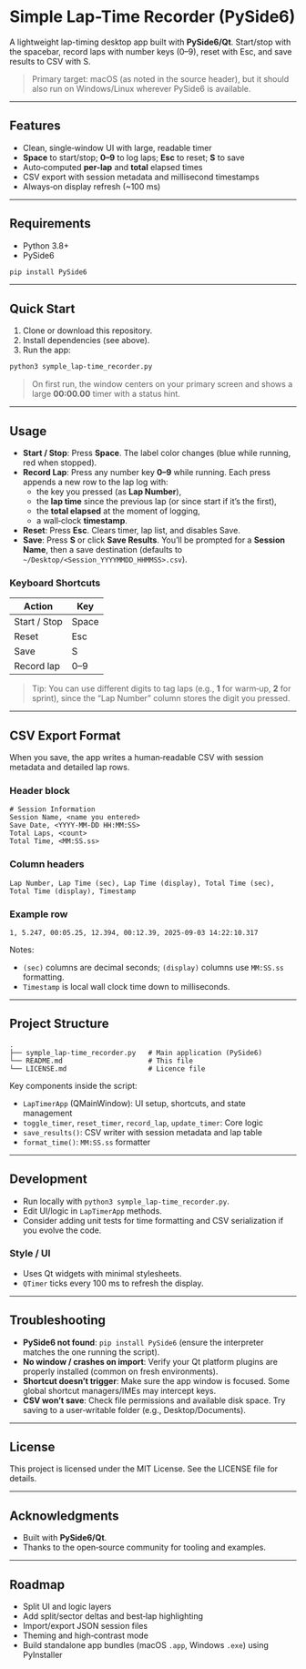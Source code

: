 # Simple Lap-Time Recorder (PySide6)

A lightweight lap-timing desktop app built with **PySide6/Qt**. Start/stop with the spacebar, record laps with number keys (0–9), reset with Esc, and save results to CSV with S.

> Primary target: macOS (as noted in the source header), but it should also run on Windows/Linux wherever PySide6 is available.

---

## Features
- Clean, single‑window UI with large, readable timer
- **Space** to start/stop; **0–9** to log laps; **Esc** to reset; **S** to save
- Auto‑computed **per‑lap** and **total** elapsed times
- CSV export with session metadata and millisecond timestamps
- Always‑on display refresh (~100 ms)

---

## Requirements
- Python 3.8+
- PySide6

```bash
pip install PySide6
```

---

## Quick Start
1. Clone or download this repository.
2. Install dependencies (see above).
3. Run the app:

```bash
python3 symple_lap-time_recorder.py
```

> On first run, the window centers on your primary screen and shows a large **00:00.00** timer with a status hint.

---

## Usage
- **Start / Stop**: Press **Space**. The label color changes (blue while running, red when stopped).
- **Record Lap**: Press any number key **0–9** while running. Each press appends a new row to the lap log with:
  - the key you pressed (as **Lap Number**),
  - the **lap time** since the previous lap (or since start if it’s the first),
  - the **total elapsed** at the moment of logging,
  - a wall‑clock **timestamp**.
- **Reset**: Press **Esc**. Clears timer, lap list, and disables Save.
- **Save**: Press **S** or click **Save Results**. You’ll be prompted for a **Session Name**, then a save destination (defaults to `~/Desktop/<Session_YYYYMMDD_HHMMSS>.csv`).

### Keyboard Shortcuts
| Action | Key |
|---|---|
| Start / Stop | Space |
| Reset | Esc |
| Save | S |
| Record lap | 0–9 |

> Tip: You can use different digits to tag laps (e.g., **1** for warm‑up, **2** for sprint), since the “Lap Number” column stores the digit you pressed.

---

## CSV Export Format
When you save, the app writes a human‑readable CSV with session metadata and detailed lap rows.

### Header block
```
# Session Information
Session Name, <name you entered>
Save Date, <YYYY-MM-DD HH:MM:SS>
Total Laps, <count>
Total Time, <MM:SS.ss>
```

### Column headers
```
Lap Number, Lap Time (sec), Lap Time (display), Total Time (sec), Total Time (display), Timestamp
```

### Example row
```
1, 5.247, 00:05.25, 12.394, 00:12.39, 2025-09-03 14:22:10.317
```

Notes:
- `(sec)` columns are decimal seconds; `(display)` columns use `MM:SS.ss` formatting.
- `Timestamp` is local wall clock time down to milliseconds.

---

## Project Structure
```
.
├── symple_lap-time_recorder.py   # Main application (PySide6)
└── README.md                     # This file
└── LICENSE.md                    # Licence file
```

Key components inside the script:
- `LapTimerApp` (QMainWindow): UI setup, shortcuts, and state management
- `toggle_timer`, `reset_timer`, `record_lap`, `update_timer`: Core logic
- `save_results()`: CSV writer with session metadata and lap table
- `format_time()`: `MM:SS.ss` formatter

---

## Development
- Run locally with `python3 symple_lap-time_recorder.py`.
- Edit UI/logic in `LapTimerApp` methods.
- Consider adding unit tests for time formatting and CSV serialization if you evolve the code.

### Style / UI
- Uses Qt widgets with minimal stylesheets.
- `QTimer` ticks every 100 ms to refresh the display.

---

## Troubleshooting
- **PySide6 not found**: `pip install PySide6` (ensure the interpreter matches the one running the script).
- **No window / crashes on import**: Verify your Qt platform plugins are properly installed (common on fresh environments).
- **Shortcut doesn’t trigger**: Make sure the app window is focused. Some global shortcut managers/IMEs may intercept keys.
- **CSV won’t save**: Check file permissions and available disk space. Try saving to a user‑writable folder (e.g., Desktop/Documents).

---

## License
This project is licensed under the MIT License. See the LICENSE file for details.

---

## Acknowledgments
- Built with **PySide6/Qt**.
- Thanks to the open‑source community for tooling and examples.

---

## Roadmap
- Split UI and logic layers
- Add split/sector deltas and best‑lap highlighting
- Import/export JSON session files
- Theming and high‑contrast mode
- Build standalone app bundles (macOS `.app`, Windows `.exe`) using PyInstaller

